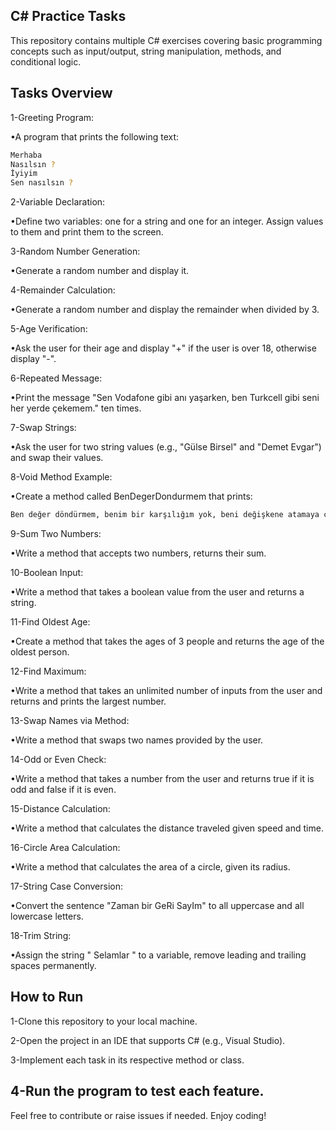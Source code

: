 C# Practice Tasks
----------------
This repository contains multiple C# exercises covering basic programming concepts such as input/output, string manipulation, methods, and conditional logic.

Tasks Overview
----------------
1-Greeting Program:

   •A program that prints the following text:
```bash
Merhaba
Nasılsın ?
İyiyim
Sen nasılsın ?
```

2-Variable Declaration:

   •Define two variables: one for a string and one for an integer. Assign values to them and print them to the screen.

3-Random Number Generation:

   •Generate a random number and display it.

4-Remainder Calculation:

   •Generate a random number and display the remainder when divided by 3.

5-Age Verification:

   •Ask the user for their age and display "+" if the user is over 18, otherwise display "-".

6-Repeated Message:

   •Print the message "Sen Vodafone gibi anı yaşarken, ben Turkcell gibi seni her yerde çekemem." ten times.

7-Swap Strings:

   •Ask the user for two string values (e.g., "Gülse Birsel" and "Demet Evgar") and swap their values.

8-Void Method Example:

   •Create a method called BenDegerDondurmem that prints:
```bash
Ben değer döndürmem, benim bir karşılığım yok, beni değişkene atamaya çalışma.
```

9-Sum Two Numbers:

   •Write a method that accepts two numbers, returns their sum.

10-Boolean Input:

   •Write a method that takes a boolean value from the user and returns a string.

11-Find Oldest Age:

   •Create a method that takes the ages of 3 people and returns the age of the oldest person.

12-Find Maximum:

   •Write a method that takes an unlimited number of inputs from the user and returns and prints the largest number.

13-Swap Names via Method:

   •Write a method that swaps two names provided by the user.

14-Odd or Even Check:

   •Write a method that takes a number from the user and returns true if it is odd and false if it is even.

15-Distance Calculation:

   •Write a method that calculates the distance traveled given speed and time.

16-Circle Area Calculation:

   •Write a method that calculates the area of a circle, given its radius.

17-String Case Conversion:

   •Convert the sentence "Zaman bir GeRi SayIm" to all uppercase and all lowercase letters.

18-Trim String:

   •Assign the string " Selamlar " to a variable, remove leading and trailing spaces permanently.

How to Run
----------------
1-Clone this repository to your local machine.

2-Open the project in an IDE that supports C# (e.g., Visual Studio).

3-Implement each task in its respective method or class.

4-Run the program to test each feature.
----------------
Feel free to contribute or raise issues if needed. Enjoy coding!
